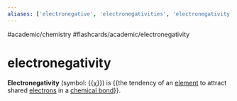 ```yaml
---
aliases: ['electronegative', 'electronegativities', 'electronegativity',]
---
```


#academic/chemistry #flashcards/academic/electronegativity

# electronegativity

__Electronegativity__ (symbol: {{[χ](chi%20(letter).md)}}) is {{the tendency of an [element](chemical%20element.md) to attract shared [electrons](electron.md) in a [chemical bond](chemical%20bond.md)}}.
